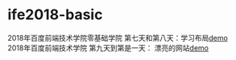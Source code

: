 # ife2018-basic
2018年百度前端技术学院零基础学院
第七天和第八天：学习布局[demo](http://laginalin.github.io/ife2018-basic/layout.html)<br />
2018年百度前端技术学院 第九天到第是一天： 漂亮的网站[demo](http://laginalin.github.io/ife2018-basic/index.html)
